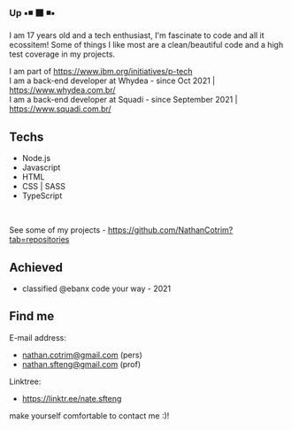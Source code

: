 ### Up ▪️◾ ⬛ ◾▪️

I am 17 years old and a tech enthusiast, I'm fascinate to code and all it ecossitem! Some of things I like most are a clean/beautiful code and a high test coverage in my projects.

I am part of https://www.ibm.org/initiatives/p-tech <br>
I am a back-end developer at Whydea - since Oct 2021 | https://www.whydea.com.br/ <br>
I am a back-end developer at Squadi - since September 2021 | https://www.squadi.com.br/


## Techs

- Node.js
- Javascript
- HTML
- CSS | SASS
- TypeScript


<br>

See some of my projects - https://github.com/NathanCotrim?tab=repositories


## Achieved

- classified @ebanx code your way - 2021
 
 
## Find me

E-mail address:
- nathan.cotrim@gmail.com (pers)
- nathan.sfteng@gmail.com (prof)

Linktree:
- https://linktr.ee/nate.sfteng

make yourself comfortable to contact me :)!
